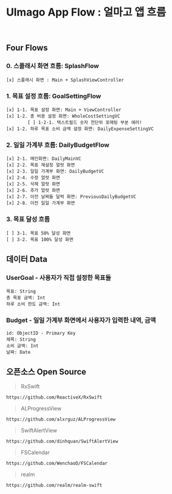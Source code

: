 #  Ulmago App Flow : 얼마고 앱 흐름
<br>

## Four Flows

### 0. 스플래시 화면 흐름: SplashFlow
    [x] 스플래시 화면 : Main + SplashViewController
    
### 1. 목표 설정 흐름: GoalSettingFlow
    [x] 1-1. 목표 설정 화면: Main + ViewController
    [x] 1-2. 총 비용 설정 화면: WholeCostSettingVC
            [ ] 1-2-1. 텍스트필드 숫자 천단위 포매팅 부분 에러!
    [x] 1-2. 하루 목표 소비 금액 설정 화면: DailyExpenseSettingVC
    
### 2. 일일 가계부 흐름: DailyBudgetFlow
    [x] 2-1. 메인화면: DailyMainVC
    [x] 2-2. 목표 재설정 얼럿 화면
    [x] 2-3. 일일 가계부 화면: DailyBudgetVC
    [x] 2-4. 수정 얼럿 화면
    [x] 2-5. 삭제 얼럿 화면
    [x] 2-6. 추가 얼럿 화면
    [x] 2-7. 이전 날짜들 달력 화면: PreviousDailyBudgetVC
    [x] 2-8. 이전 일일 가계부 화면
    
### 3. 목표 달성 흐름
    [ ] 3-1. 목표 50% 달성 화면
    [ ] 3-2. 목표 100% 달성 화면


## 데이터 Data

### UserGoal - 사용자가 직접 설정한 목표들
    목표: String
    총 목표 금액: Int
    하루 소비 한도 금액: Int

### Budget - 일일 가계부 화면에서 사용자가 입력한 내역, 금액
    id: ObjectID - Primary Key
    제목: String
    소비 금액: Int
    날짜: Date
        

## 오픈소스 Open Source

> RxSwift
```
https://github.com/ReactiveX/RxSwift
```
> ALProgressView
```
https://github.com/alxrguz/ALProgressView
```
> SwiftAlertView
```
https://github.com/dinhquan/SwiftAlertView
```
> FSCalendar
```
https://github.com/WenchaoD/FSCalendar
```
> realm
```
https://github.com/realm/realm-swift
```
